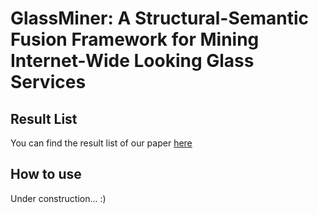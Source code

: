 # GlassMiner: A Structural-Semantic Fusion Framework for Mining Internet-Wide Looking Glass Services

## Result List

You can find the result list of our paper [here](https://anonymous.4open.science/w/SIGMOD26-Submission461/)

## How to use

Under construction... :)
